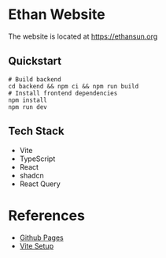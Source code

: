 # Ethan Website
The website is located at https://ethansun.org

## Quickstart
```
# Build backend
cd backend && npm ci && npm run build
# Install frontend dependencies
npm install
npm run dev
```

## Tech Stack
- Vite
- TypeScript
- React
- shadcn
- React Query

# References
- [Github Pages](https://docs.github.com/en/pages/configuring-a-custom-domain-for-your-github-pages-site/about-custom-domains-and-github-pages)
- [Vite Setup](https://vite.dev/guide/static-deploy)
